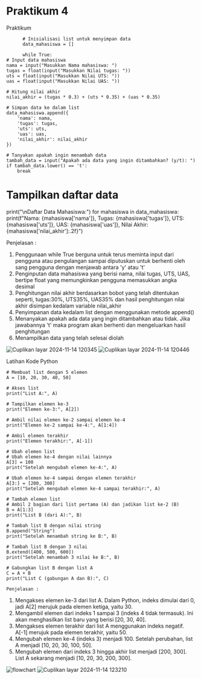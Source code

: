 # Praktikum 4

Praktikum

          # Inisialisasi list untuk menyimpan data
          data_mahasiswa = []

          while True:
    # Input data mahasiswa
    nama = input("Masukkan Nama mahasiswa: ")
    tugas = float(input("Masukkan Nilai tugas: "))
    uts = float(input("Masukkan Nilai UTS: "))
    uas = float(input("Masukkan Nilai UAS: "))
    
    # Hitung nilai akhir
    nilai_akhir = (tugas * 0.3) + (uts * 0.35) + (uas * 0.35)
    
    # Simpan data ke dalam list
    data_mahasiswa.append({
        'nama': nama,
        'tugas': tugas,
        'uts': uts,
        'uas': uas,
        'nilai_akhir': nilai_akhir
    })
    
    # Tanyakan apakah ingin menambah data
    tambah_data = input("Apakah ada data yang ingin ditambahkan? (y/t): ")
    if tambah_data.lower() == 't':
        break

# Tampilkan daftar data
print("\nDaftar Data Mahasiswa:")
for mahasiswa in data_mahasiswa:
    print(f"Nama: {mahasiswa['nama']}, Tugas: {mahasiswa['tugas']}, UTS: {mahasiswa['uts']}, UAS: {mahasiswa['uas']}, Nilai Akhir: {mahasiswa['nilai_akhir']:.2f}")

Penjelasan :
1.	Penggunaan while True berguna untuk terus meminta input dari pengguna atau pengulangan sampai diputuskan untuk berhenti oleh sang pengguna dengan menjawab antara 'y' atau 't'
2.	Penginputan data mahasiswa yang berisi nama, nilai tugas, UTS, UAS, bertipe float yang memungkinkan pengguna memasukkan angka desimal
3.	Penghitungan nilai akhir berdasarkan bobot yang telah ditentukan seperti, tugas:30%, UTS35%, UAS35% dan hasil penghitungan nilai akhir disimpan kedalam variable nilai_akhir
4.	Penyimpanan data kedalam list dengan menggunakan metode append()
5.	Menanyakan apakah ada data yang ingin ditambahkan atau tidak. Jika jawabannya 't' maka program akan berhenti dan mengeluarkan hasil penghitungan
6.	Menampilkan data yang telah selesai diolah

![Cuplikan layar 2024-11-14 120345](https://github.com/user-attachments/assets/f6b2e7d6-ea8a-43e8-b9d1-23bdb85747b1)
![Cuplikan layar 2024-11-14 120446](https://github.com/user-attachments/assets/1ac448b6-c5cf-4fcf-8280-08db025d171d)


Latihan Kode Python

    # Membuat list dengan 5 elemen
    A = [10, 20, 30, 40, 50]

    # Akses list
    print("List A:", A)

    # Tampilkan elemen ke-3
    print("Elemen ke-3:", A[2])

    # Ambil nilai elemen ke-2 sampai elemen ke-4
    print("Elemen ke-2 sampai ke-4:", A[1:4])

    # Ambil elemen terakhir
    print("Elemen terakhir:", A[-1])

    # Ubah elemen list
    # Ubah elemen ke-4 dengan nilai lainnya
    A[3] = 100
    print("Setelah mengubah elemen ke-4:", A)

    # Ubah elemen ke-4 sampai dengan elemen terakhir
    A[3:] = [200, 300]
    print("Setelah mengubah elemen ke-4 sampai terakhir:", A)

    # Tambah elemen list
    # Ambil 2 bagian dari list pertama (A) dan jadikan list ke-2 (B)
    B = A[1:3]
    print("List B (dari A):", B)

    # Tambah list B dengan nilai string
    B.append("String")
    print("Setelah menambah string ke B:", B)

    # Tambah list B dengan 3 nilai
    B.extend([400, 500, 600])
    print("Setelah menambah 3 nilai ke B:", B)

    # Gabungkan list B dengan list A
    C = A + B
    print("List C (gabungan A dan B):", C)

    Penjelasan :
1. Mengakses elemen ke-3 dari list A. Dalam Python, indeks dimulai dari 0, jadi A[2] merujuk pada elemen ketiga, yaitu 30.
2. Mengambil elemen dari indeks 1 sampai 3 (indeks 4 tidak termasuk). Ini akan menghasilkan list baru yang berisi [20, 30, 40].
3. Mengakses elemen terakhir dari list A menggunakan indeks negatif. A[-1] merujuk pada elemen terakhir, yaitu 50.
4. Mengubah elemen ke-4 (indeks 3) menjadi 100. Setelah perubahan, list A menjadi [10, 20, 30, 100, 50].
5. Mengubah elemen dari indeks 3 hingga akhir list menjadi [200, 300]. List A sekarang menjadi [10, 20, 30, 200, 300].

![flowchart ](https://github.com/user-attachments/assets/147631fc-c239-48bd-9917-afe3059d9533)
![Cuplikan layar 2024-11-14 123210](https://github.com/user-attachments/assets/c8840c41-ef13-4ab0-9037-ed45096e4f18)




   
